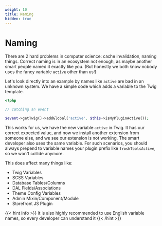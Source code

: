 ```yaml
---
weight: 10
title: Naming
hidden: true
---
```


# Naming

There are 2 hard problems in computer science: cache invalidation, naming things. Correct naming is in an ecosystem not enough, as maybe another smart people named it exactly like you. (But honestly we both know nobody uses the fancy variable `active` other than us!) 

Let's look directly into an example by names like `active` are bad in an unknown system. We have a simple code which adds a variable to the Twig template.

```php
<?php

// catching an event

$event->getTwig()->addGlobal('active', $this->isMyPluginActive());

```

This works for us, we have the new variable `active` in Twig. It has our correct expected value, and now we install another extension from someone else, and we see our extension is not working. The smart developer also uses the same variable.
For such scenarios, you should always prepend to variable names your plugin prefix like `froshToolsActive`, so we won't collide anymore.

This does affect many things like:

- Twig Variables
- SCSS Variables
- Database Tables/Columns
- DAL Fields/Associations
- Theme Config Variables
- Admin Mixin/Component/Module
- Storefront JS Plugin


{{< hint info >}}
It is also highly recommended to use English variable names, so every developer can understand it
{{< /hint >}}
